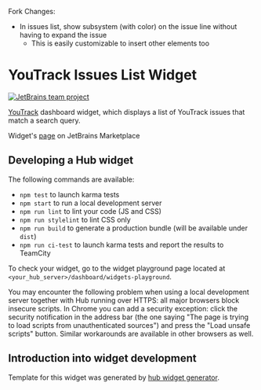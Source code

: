 Fork Changes:

* In issues list, show subsystem (with color) on the issue line without having to expand the issue
  * This is easily customizable to insert other elements too

# YouTrack Issues List Widget

[![JetBrains team project](http://jb.gg/badges/team.svg)](https://confluence.jetbrains.com/display/ALL/JetBrains+on+GitHub)

[YouTrack](https://www.jetbrains.com/youtrack/) dashboard widget, which displays a list of YouTrack issues that match a search query.

Widget's [page](https://plugins.jetbrains.com/plugin/10430-issues-list) on JetBrains Marketplace

## Developing a Hub widget
The following commands are available:

  - `npm test` to launch karma tests
  - `npm start` to run a local development server
  - `npm run lint` to lint your code (JS and CSS)
  - `npm run stylelint` to lint CSS only
  - `npm run build` to generate a production bundle (will be available under `dist`)
  - `npm run ci-test` to launch karma tests and report the results to TeamCity

To check your widget, go to the widget playground page located at `<your_hub_server>/dashboard/widgets-playground`.

You may encounter the following problem when using a local development server together with Hub running over HTTPS: all major browsers block insecure scripts. 
In Chrome you can add a security exception: click the security notification in the address bar (the one saying "The page is trying to load scripts from unauthenticated sources") and 
press the "Load unsafe scripts" button. Similar workarounds are available in other browsers as well.

## Introduction into widget development
Template for this widget was generated by [hub widget generator](https://github.com/JetBrains/ring-ui/tree/master/packages/generator/hub-widget).
